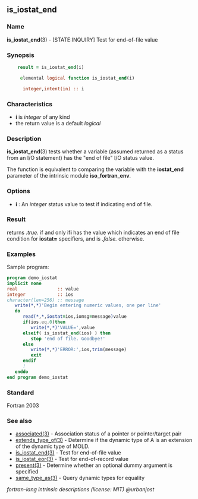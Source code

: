 ## is_iostat_end

### **Name**

**is_iostat_end**(3) - \[STATE:INQUIRY\] Test for end-of-file value

### **Synopsis**
```fortran
    result = is_iostat_end(i)
```
```fortran
     elemental logical function is_iostat_end(i)

      integer,intent(in) :: i
```
### **Characteristics**

 - **i** is _integer_ of any kind
 - the return value is a default _logical_

### **Description**

**is_iostat_end**(3) tests whether a variable (assumed returned as a status
from an I/O statement) has the "end of file" I/O status value.

The function is equivalent to comparing the variable with the
**iostat_end** parameter of the intrinsic module **iso_fortran_env**.

### **Options**

- **i**
  : An _integer_ status value to test if indicating end of file.

### **Result**

returns _.true._ if and only if**i** has the value
which indicates an end of file condition for **iostat=** specifiers, and is
_.false._ otherwise.

### **Examples**

Sample program:

```fortran
program demo_iostat
implicit none
real               :: value
integer            :: ios
character(len=256) :: message
   write(*,*)'Begin entering numeric values, one per line'
   do
      read(*,*,iostat=ios,iomsg=message)value
      if(ios.eq.0)then
         write(*,*)'VALUE=',value
      elseif( is_iostat_end(ios) ) then
         stop 'end of file. Goodbye!'
      else
         write(*,*)'ERROR:',ios,trim(message)
         exit
      endif
      !
   enddo
end program demo_iostat
```
### **Standard**

Fortran 2003

### **See also**

 - [associated(3)](#associated) -  Association status of a pointer or pointer/target pair
 - [extends_type_of(3)](#extends_type_of) -  Determine if the dynamic type of A is an extension of the dynamic type of MOLD.
 - [is_iostat_end(3)](#is_iostat_end) -  Test for end-of-file value
 - [is_iostat_eor(3)](#is_iostat_eor) -  Test for end-of-record value
 - [present(3)](#present)   -  Determine whether an optional dummy argument is specified
 - [same_type_as(3)](#same_type_as) -  Query dynamic types for equality

 _fortran-lang intrinsic descriptions (license: MIT) \@urbanjost_
